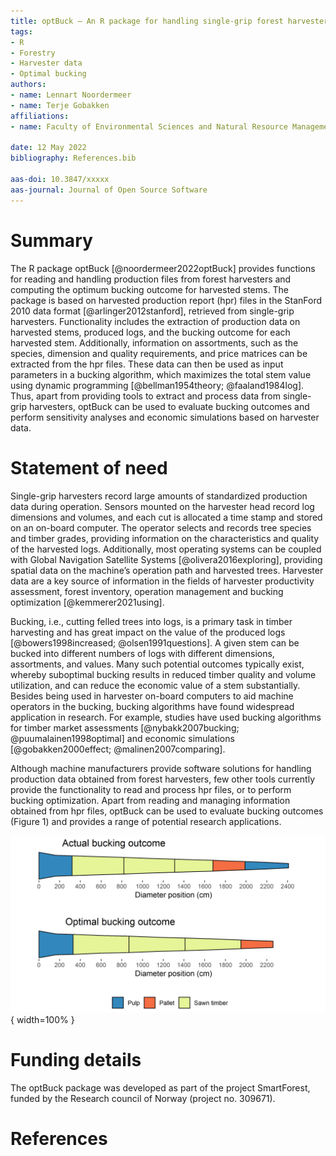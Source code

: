 ```yaml
---
title: optBuck – An R package for handling single-grip forest harvester data and bucking optimization
tags:
- R
- Forestry
- Harvester data
- Optimal bucking
authors: 
- name: Lennart Noordermeer 
- name: Terje Gobakken
affiliations: 
- name: Faculty of Environmental Sciences and Natural Resource Management, Norwegian University of Life Sciences

date: 12 May 2022
bibliography: References.bib

aas-doi: 10.3847/xxxxx
aas-journal: Journal of Open Source Software
---
```


# Summary

The R package optBuck [@noordermeer2022optBuck] provides functions for reading and handling production files from forest harvesters and computing the optimum bucking outcome for harvested stems. The package is based on harvested production report (hpr) files in the StanFord 2010 data format [@arlinger2012stanford], retrieved from single-grip harvesters. Functionality includes the extraction of production data on harvested stems, produced logs, and the bucking outcome for each harvested stem. Additionally, information on assortments, such as the species, dimension and quality requirements, and price matrices can be extracted from the hpr files. These data can then be used as input parameters in a bucking algorithm, which maximizes the total stem value using dynamic programming [@bellman1954theory; @faaland1984log]. Thus, apart from providing tools to extract and process data from single-grip harvesters, optBuck can be used to evaluate bucking outcomes and perform sensitivity analyses and economic simulations based on harvester data.

# Statement of need

Single-grip harvesters record large amounts of standardized production data during operation. Sensors mounted on the harvester head record log dimensions and volumes, and each cut is allocated a time stamp and stored on an on-board computer. The operator selects and records tree species and timber grades, providing information on the characteristics and quality of the harvested logs. Additionally, most operating systems can be coupled with Global Navigation Satellite Systems [@olivera2016exploring], providing spatial data on the machine’s operation path and harvested trees. Harvester data are a key source of information in the fields of harvester productivity assessment, forest inventory, operation management and bucking optimization [@kemmerer2021using].   

Bucking, i.e., cutting felled trees into logs, is a primary task in timber harvesting and has great impact on the value of the produced logs [@bowers1998increased; @olsen1991questions]. A given stem can be bucked into different numbers of logs with different dimensions, assortments, and values. Many such potential outcomes typically exist, whereby suboptimal bucking results in reduced timber quality and volume utilization, and can reduce the economic value of a stem substantially. Besides being used in harvester on-board computers to aid machine operators in the bucking, bucking algorithms have found widespread application in research. For example, studies have used bucking algorithms for timber market assessments [@nybakk2007bucking; @puumalainen1998optimal] and economic simulations [@gobakken2000effect; @malinen2007comparing].   

Although machine manufacturers provide software solutions for handling production data obtained from forest harvesters, few other tools currently provide the functionality to read and process hpr files, or to perform bucking optimization. Apart from reading and managing information obtained from hpr files, optBuck can be used to evaluate bucking outcomes (Figure 1) and provides a range of potential research applications.

![Evaluating the bucking outcome from a harvester production file.](Figure.png){ width=100% }

# Funding details

The optBuck package was developed as part of the project SmartForest, funded by the Research council of Norway (project no. 309671). 

# References
